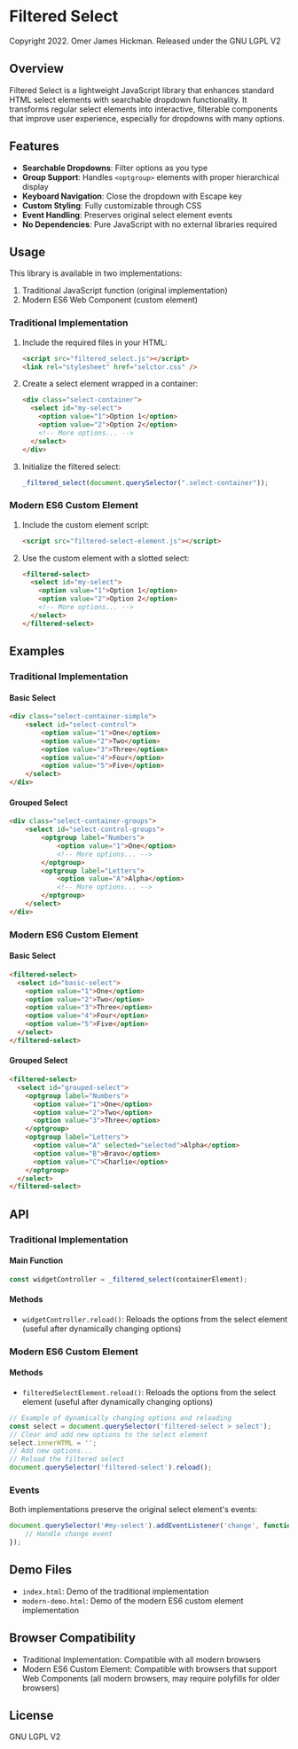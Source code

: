 # Filtered Select

Copyright 2022. Omer James Hickman.
Released under the GNU LGPL V2

## Overview

Filtered Select is a lightweight JavaScript library that enhances standard HTML select elements with searchable dropdown functionality. It transforms regular select elements into interactive, filterable components that improve user experience, especially for dropdowns with many options.

## Features

- **Searchable Dropdowns**: Filter options as you type
- **Group Support**: Handles `<optgroup>` elements with proper hierarchical display
- **Keyboard Navigation**: Close the dropdown with Escape key
- **Custom Styling**: Fully customizable through CSS
- **Event Handling**: Preserves original select element events
- **No Dependencies**: Pure JavaScript with no external libraries required

## Usage

This library is available in two implementations:
1. Traditional JavaScript function (original implementation)
2. Modern ES6 Web Component (custom element)

### Traditional Implementation

1. Include the required files in your HTML:
   ```html
   <script src="filtered_select.js"></script>
   <link rel="stylesheet" href="selctor.css" />
   ```

2. Create a select element wrapped in a container:
   ```html
   <div class="select-container">
     <select id="my-select">
       <option value="1">Option 1</option>
       <option value="2">Option 2</option>
       <!-- More options... -->
     </select>
   </div>
   ```

3. Initialize the filtered select:
   ```javascript
   _filtered_select(document.querySelector(".select-container"));
   ```

### Modern ES6 Custom Element

1. Include the custom element script:
   ```html
   <script src="filtered-select-element.js"></script>
   ```

2. Use the custom element with a slotted select:
   ```html
   <filtered-select>
     <select id="my-select">
       <option value="1">Option 1</option>
       <option value="2">Option 2</option>
       <!-- More options... -->
     </select>
   </filtered-select>
   ```

## Examples

### Traditional Implementation

#### Basic Select

```html
<div class="select-container-simple">
    <select id="select-control">
        <option value="1">One</option>
        <option value="2">Two</option>
        <option value="3">Three</option>
        <option value="4">Four</option>
        <option value="5">Five</option>
    </select>
</div>
```

#### Grouped Select

```html
<div class="select-container-groups">
    <select id="select-control-groups">
        <optgroup label="Numbers">
            <option value="1">One</option>
            <!-- More options... -->
        </optgroup>
        <optgroup label="Letters">
            <option value="A">Alpha</option>
            <!-- More options... -->
        </optgroup>
    </select>
</div>
```

### Modern ES6 Custom Element

#### Basic Select

```html
<filtered-select>
  <select id="basic-select">
    <option value="1">One</option>
    <option value="2">Two</option>
    <option value="3">Three</option>
    <option value="4">Four</option>
    <option value="5">Five</option>
  </select>
</filtered-select>
```

#### Grouped Select

```html
<filtered-select>
  <select id="grouped-select">
    <optgroup label="Numbers">
      <option value="1">One</option>
      <option value="2">Two</option>
      <option value="3">Three</option>
    </optgroup>
    <optgroup label="Letters">
      <option value="A" selected="selected">Alpha</option>
      <option value="B">Bravo</option>
      <option value="C">Charlie</option>
    </optgroup>
  </select>
</filtered-select>
```

## API

### Traditional Implementation

#### Main Function

```javascript
const widgetController = _filtered_select(containerElement);
```

#### Methods

- `widgetController.reload()`: Reloads the options from the select element (useful after dynamically changing options)

### Modern ES6 Custom Element

#### Methods

- `filteredSelectElement.reload()`: Reloads the options from the select element (useful after dynamically changing options)

```javascript
// Example of dynamically changing options and reloading
const select = document.querySelector('filtered-select > select');
// Clear and add new options to the select element
select.innerHTML = '';
// Add new options...
// Reload the filtered select
document.querySelector('filtered-select').reload();
```

### Events

Both implementations preserve the original select element's events:

```javascript
document.querySelector('#my-select').addEventListener('change', function(e) {
    // Handle change event
});
```

## Demo Files

- `index.html`: Demo of the traditional implementation
- `modern-demo.html`: Demo of the modern ES6 custom element implementation

## Browser Compatibility

- Traditional Implementation: Compatible with all modern browsers
- Modern ES6 Custom Element: Compatible with browsers that support Web Components (all modern browsers, may require polyfills for older browsers)

## License

GNU LGPL V2